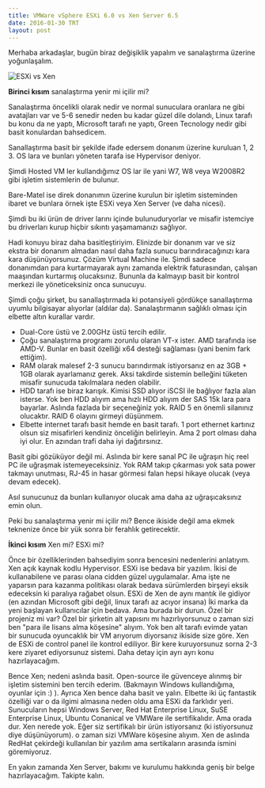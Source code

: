 ```yaml
---
title: VMWare vSphere ESXi 6.0 vs Xen Server 6.5
date: 2016-01-30 TRT
layout: post
---
```


Merhaba arkadaşlar, bugün biraz değişiklik yapalım ve sanalaştırma üzerine
yoğunlaşalım.

![ESXi vs Xen](2016/01/vmvsxen.png)

**Birinci kısım** sanalaştırma yenir mi içilir mi?

Sanalaştırma öncelikli olarak nedir ve normal sunuculara oranlara ne gibi
avatajları var ve 5-6 senedir neden bu kadar güzel dile dolandı, Linux tarafı bu
konu da ne yaptı, Microsoft tarafı ne yaptı, Green Tecnology nedir gibi basit
konulardan bahsedicem.

Sanallaştırma basit bir şekilde ifade edersem donanım üzerine kuruluan 1, 2 3.
OS lara ve bunları yöneten tarafa ise Hypervisor deniyor.

Şimdi Hosted VM ler kullandığımız OS lar ile yani W7, W8 veya W2008R2 gibi
işletim sistemlerin de bulunur.

Bare-Matel ise direk donanımın üzerine kurulun bir işletim sisteminden ibaret ve
bunlara örnek işte ESXi veya Xen Server (ve daha nicesi).

Şimdi bu iki ürün de driver larını içinde bulunuduryorlar ve misafir istemciye
bu driverları kurup hiçbir sıkıntı yaşamamanızı sağlıyor.

Hadi konuyu biraz daha basitleştiriyim. Elinizde bir donanım var ve siz ekstra
bir donanım almadan nasıl daha fazla sunucu barındıracağınızı kara kara
düşünüyorsunuz. Çözüm Virtual Machine ile. Şimdi sadece donanımdan para
kurtarmayarak aynı zamanda elektrik faturasından, çalışan maaşından kurtarmış
olucaksınız. Bununla da kalmayıp basit bir kontrol merkezi ile yöneticeksiniz
onca sunucuyu.

Şimdi çoğu şirket, bu sanallaştırmada ki potansiyeli gördükçe sanallaştırma
uyumlu bilgisayar alıyorlar (aldılar da). Sanalaştırmanın sağlıklı olması için
elbette altın kurallar vardır.

* Dual-Core üstü ve 2.00GHz üstü tercih edilir.
* Çoğu sanalaştırma programı zorunlu olaran VT-x ister. AMD tarafında ise AMD-V.
    Bunlar en basit özelliği x64 desteği sağlaması (yani benim fark ettiğim).
* RAM olarak malesef 2-3 sunucu barındırmak istiyorsanız en az 3GB + 1GB olarak
    ayarlamanız gerek. Aksi takdirde sistemin belleğini tüketen misafir sunucuda
    takılmalara neden olabilir.
* HDD tarafı ise biraz karışık. Kimisi SSD alıyor iSCSI ile bağlıyor fazla alan
    isterse. Yok ben HDD alıyım ama hızlı HDD alıyım der SAS 15k lara para
    bayarlar. Aslında fazlada bir seçeneğiniz yok. RAID 5 en önemli silanınız
    olucaktır. RAID 6 olayını girmeyi düşünmem.
* Elbette internet tarafı basit hemde en basit tarafı. 1 port ethernet kartınız
    olsun siz misafirleri kendiniz önceliğin belirleyin. Ama 2 port olması daha
    iyi olur. En azından trafi daha iyi dağıtırsınız.

Basit gibi gözüküyor değil mi. Aslında bir kere sanal PC ile uğraşın hiç reel PC
ile uğraşmak istemeyeceksiniz. Yok RAM takıp çıkarması yok sata power takmayı
unutması, RJ-45 in hasar görmesi falan hepsi hikaye olucak (veya devam edecek).

Asıl sunucunuz da bunları kullanıyor olucak ama daha az uğraşıcaksınız emin
olun.

Peki bu sanalaştırma yenir mi içilir mi? Bence ikiside değil ama ekmek teknenize
önce bir yük sonra bir ferahlık getirecektir.

**İkinci kısım** Xen mi? ESXi mi?

Önce bir özelliklerinden bahsediyim sonra bencesini nedenlerini anlatıyım. Xen
açık kaynak kodlu Hypervisor. ESXi ise bedava bir yazılım. İkisi de
kullanabilene ve parası olana cidden güzel uygulamalar. Ama işte ne yaparsın
para kazanma politikası olarak bedava sürümlerden birşeyi eksik edeceksin ki
paralıya rağabet olsun. ESXi de Xen de aynı mantık ile gidiyor (en azından
Microsoft gibi değil, linux tarafı az acıyor insana) İki marka da yeni başlayan
kullanıcılar için bedava. Ama burada bir durun. Özel bir projeniz mi var? Özel
bir şirketin alt yapısını mı hazırlıyorsunuz o zaman sizi ben "para ile lisans
alma köşesine" alıyım. Yok ben alt tarafı evimde yatan bir sunucuda oyuncaklık
bir VM arıyorum diyorsanız ikiside size göre. Xen de ESXi de control panel ile
kontrol ediliyor. Bir kere kuruyorsunuz sorna 2-3 kere ziyaret ediyorsunuz
sistemi. Daha detay için ayrı ayrı konu hazırlayacağım.

Bence Xen; nedeni aslında basit. Open-source ile güvenceye alınmış bir işletim
sistemini ben tercih ederim. (Bakmayın Windows kullandığıma, oyunlar için :) ).
Ayrıca Xen bence daha basit ve yalın. Elbette iki üç fantastik özelliği var o da
ilgimi almasına neden oldu ama ESXi da farklıdır yeri. Sunucuların hepsi Windows
Server, Red Hat Enterprise Linux, SuSE Enterprise Linux, Ubuntu Conanical ve
VMWare ile sertifikalıdır. Ama orada dur. Xen nerede yok. Eğer siz sertifikalı
bir ürün istiyorsanız (ki istiyorsunuz diye düşünüyorum). o zaman sizi VMWare
köşesine alıyım. Xen de aslında RedHat çekirdeği kullanılan bir yazılım ama
sertikaların arasında ismini göremiyoruz.

En yakın zamanda Xen Server, bakımı ve kurulumu hakkında geniş bir belge
hazırlayacağım. Takipte kalın.

